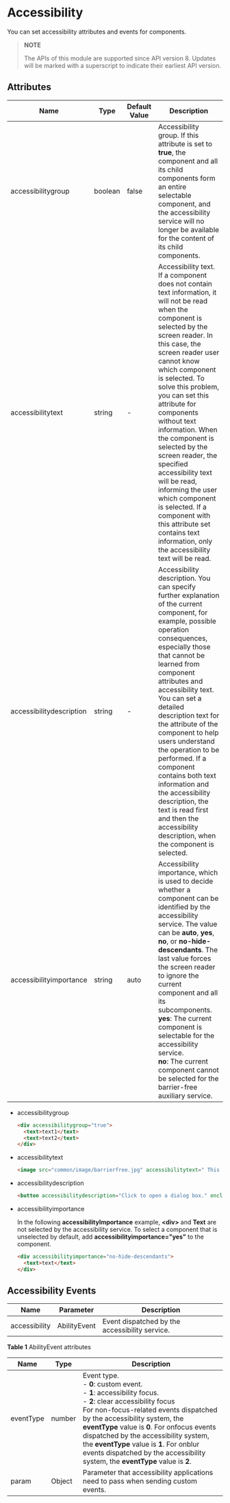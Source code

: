 # Accessibility

You can set accessibility attributes and events for components.

> **NOTE**
>
> The APIs of this module are supported since API version 8. Updates will be marked with a superscript to indicate their earliest API version.

## Attributes

| Name| Type| Default Value| Description|
| -------- | -------- | -------- | -------- |
| accessibilitygroup | boolean | false | Accessibility group. If this attribute is set to **true**, the component and all its child components form an entire selectable component, and the accessibility service will no longer be available for the content of its child components.|
| accessibilitytext | string | - | Accessibility text. If a component does not contain text information, it will not be read when the component is selected by the screen reader. In this case, the screen reader user cannot know which component is selected. To solve this problem, you can set this attribute for components without text information. When the component is selected by the screen reader, the specified accessibility text will be read, informing the user which component is selected. If a component with this attribute set contains text information, only the accessibility text will be read.|
| accessibilitydescription | string | - | Accessibility description. You can specify further explanation of the current component, for example, possible operation consequences, especially those that cannot be learned from component attributes and accessibility text. You can set a detailed description text for the attribute of the component to help users understand the operation to be performed. If a component contains both text information and the accessibility description, the text is read first and then the accessibility description, when the component is selected.|
| accessibilityimportance | string | auto | Accessibility importance, which is used to decide whether a component can be identified by the accessibility service. The value can be **auto**, **yes**, **no**, or **no-hide-descendants**. The last value forces the screen reader to ignore the current component and all its subcomponents.<br>**yes**: The current component is selectable for the accessibility service.<br>**no**: The current component cannot be selected for the barrier-free auxiliary service. |

- accessibilitygroup
  
  ```html
  <div accessibilitygroup="true">
    <text>text1</text>
    <text>text2</text>
  </div>
  ```

- accessibilitytext
  
  ```html
  <image src="common/image/barrierfree.jpg" accessibilitytext=" This is a landscape image. "></image>
  ```

- accessibilitydescription
  
  ```html
  <button accessibilitydescription="Click to open a dialog box." onclick="DialogShow">Show dialog</button>
  ```

- accessibilityimportance
  
  In the following **accessibilityImportance** example, **\<div>** and **Text** are not selected by the accessibility service. To select a component that is unselected by default, add **accessibilityimportance="yes"** to the component.
  
  
  ```html
  <div accessibilityimportance="no-hide-descendants">
    <text>text</text>
  </div>
  ```


## Accessibility Events

| Name| Parameter| Description|
| -------- | -------- | -------- |
| accessibility | AbilityEvent | Event dispatched by the accessibility service.|

  **Table 1** AbilityEvent attributes

| Name| Type| Description|
| -------- | -------- | -------- |
| eventType | number | Event type.<br>- **0**: custom event.<br>- **1**: accessibility focus.<br>- **2**: clear accessibility focus<br>For non-focus-related events dispatched by the accessibility system, the **eventType** value is **0**. For onfocus events dispatched by the accessibility system, the **eventType** value is **1**. For onblur events dispatched by the accessibility system, the **eventType** value is **2**. |
| param | Object | Parameter that accessibility applications need to pass when sending custom events. |
